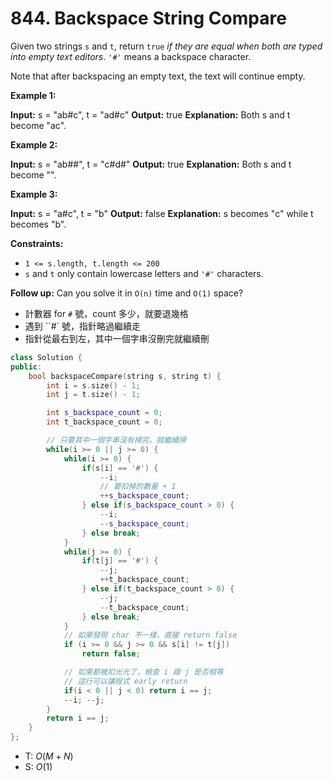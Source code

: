 # 844. Backspace String Compare

Given two strings `s` and `t`, return `true` _if they are equal when both are typed into empty text editors_. `'#'` means a backspace character.

Note that after backspacing an empty text, the text will continue empty.

**Example 1:**

**Input:** s = "ab#c", t = "ad#c"
**Output:** true
**Explanation:** Both s and t become "ac".

**Example 2:**

**Input:** s = "ab##", t = "c#d#"
**Output:** true
**Explanation:** Both s and t become "".

**Example 3:**

**Input:** s = "a#c", t = "b"
**Output:** false
**Explanation:** s becomes "c" while t becomes "b".

**Constraints:**

- `1 <= s.length, t.length <= 200`
- `s` and `t` only contain lowercase letters and `'#'` characters.

**Follow up:** Can you solve it in `O(n)` time and `O(1)` space?

- 計數器 for `#` 號，count 多少，就要退幾格
- 遇到 ``#` 號，指針略過繼續走
- 指針從最右到左，其中一個字串沒刪完就繼續刪

```cpp
class Solution {
public:
    bool backspaceCompare(string s, string t) {
        int i = s.size() - 1;
        int j = t.size() - 1;

        int s_backspace_count = 0;
        int t_backspace_count = 0;

        // 只要其中一個字串沒有掃完，就繼續掃
        while(i >= 0 || j >= 0) {
            while(i >= 0) {
                if(s[i] == '#') {
                    --i;
                    // 要扣掉的數量 + 1
                    ++s_backspace_count;
                } else if(s_backspace_count > 0) {
                    --i;
                    --s_backspace_count;
                } else break;
            }
            while(j >= 0) {
                if(t[j] == '#') {
                    --j;
                    ++t_backspace_count;
                } else if(t_backspace_count > 0) {
                    --j;
                    --t_backspace_count;
                } else break;
            }
            // 如果發現 char 不一樣，直接 return false
            if (i >= 0 && j >= 0 && s[i] != t[j])
                return false;

            // 如果都被扣光光了，檢查 i 跟 j 是否相等
            // 這行可以讓程式 early return
            if(i < 0 || j < 0) return i == j;
            --i; --j;
        }
        return i == j;
    }
};
```

- T: $O(M + N)$
- S: $O(1)$
